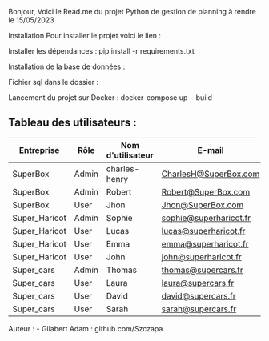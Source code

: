 Bonjour,
Voici le Read.me du projet Python de gestion de planning à rendre le 15/05/2023

Installation
Pour installer le projet voici le lien :

Installer les dépendances :
pip install -r requirements.txt

Installation de la base de données :

Fichier sql dans le dossier :

Lancement du projet sur Docker :
docker-compose up --build

## Tableau des utilisateurs :

| Entreprise    | Rôle  | Nom d'utilisateur | E-mail                 | Mot de passe |
| ------------- | ----- | ----------------- | ---------------------- | ------------ |
| SuperBox      | Admin | charles-henry     | CharlesH@SuperBox.com  | Charles1234  |
| SuperBox      | Admin | Robert            | Robert@SuperBox.com    | Robert1234   |
| SuperBox      | User  | Jhon              | Jhon@SuperBox.com      | Jhon1234     |
| Super_Haricot | Admin | Sophie            | sophie@superharicot.fr | Sophie1234   |
| Super_Haricot | User  | Lucas             | lucas@superharicot.fr  | Lucas1234    |
| Super_Haricot | User  | Emma              | emma@superharicot.fr   | John1234     |
| Super_Haricot | User  | John              | john@superharicot.fr   | Emma1234     |
| Super_cars    | Admin | Thomas            | thomas@supercars.fr    | Thomas1234   |
| Super_cars    | User  | Laura             | laura@supercars.fr     | Laura1234    |
| Super_cars    | User  | David             | david@supercars.fr     | David1234    |
| Super_cars    | User  | Sarah             | sarah@supercars.fr     | Sarah1234    |

Auteur : - Gilabert Adam : github.com/Szczapa
